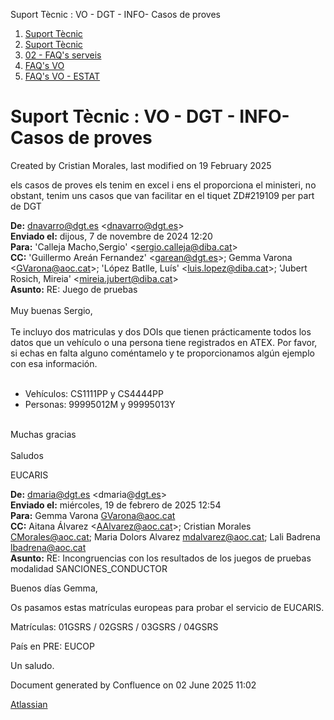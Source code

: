 Suport Tècnic : VO - DGT - INFO- Casos de proves  

1.  [Suport Tècnic](index.md)
2.  [Suport Tècnic](13893782.md)
3.  [02 - FAQ's serveis](26313393.md)
4.  [FAQ's VO](28705575.md)
5.  [FAQ's VO - ESTAT](28705579.md)

Suport Tècnic : VO - DGT - INFO- Casos de proves
================================================

Created by Cristian Morales, last modified on 19 February 2025

  

  

els casos de proves els tenim en excel i ens el proporciona el ministeri, no obstant, tenim uns casos que van facilitar en el tiquet ZD#219109 per part de DGT

**De:** [dnavarro@dgt.es](mailto:dnavarro@dgt.es) <[dnavarro@dgt.es](mailto:dnavarro@dgt.es)\>  
**Enviado el:** dijous, 7 de novembre de 2024 12:20  
**Para:** 'Calleja Macho,Sergio' <[sergio.calleja@diba.cat](mailto:sergio.calleja@diba.cat)\>  
**CC:** 'Guillermo Areán Fernandez' <[garean@dgt.es](mailto:garean@dgt.es)\>; Gemma Varona <[GVarona@aoc.cat](mailto:GVarona@aoc.cat)\>; 'López Batlle, Luís' <[luis.lopez@diba.cat](mailto:luis.lopez@diba.cat)\>; 'Jubert Rosich, Mireia' <[mireia.jubert@diba.cat](mailto:mireia.jubert@diba.cat)\>  
**Asunto:** RE: Juego de pruebas  
   
Muy buenas Sergio,  
   
Te incluyo dos matriculas y dos DOIs que tienen prácticamente todos los datos que un vehículo o una persona tiene registrados en ATEX. Por favor, si echas en falta alguno coméntamelo y te proporcionamos algún ejemplo con esa información.  
 

*   Vehículos: CS1111PP y CS4444PP
*   Personas: 99995012M y 99995013Y

   
Muchas gracias  
   
Saludos

  

EUCARIS

**De:** [dmaria@dgt.es](mailto:dmaria@dgt.es) <dmaria@[dgt.es](http://dgt.es)\>  
**Enviado el:** miércoles, 19 de febrero de 2025 12:54  
**Para:** Gemma Varona <GVarona@aoc.cat>  
**CC:** Aitana Álvarez <[AAlvarez@aoc.cat](mailto:AAlvarez@aoc.cat)\>; Cristian Morales <CMorales@aoc.cat>; Maria Dolors Alvarez <mdalvarez@aoc.cat>; Lali Badrena <lbadrena@aoc.cat>  
**Asunto:** RE: Incongruencias con los resultados de los juegos de pruebas modalidad SANCIONES\_CONDUCTOR

  

Buenos días Gemma,

  

Os pasamos estas matrículas europeas para probar el servicio de EUCARIS.

  

Matrículas: 01GSRS / 02GSRS / 03GSRS / 04GSRS

  

País en PRE: EUCOP

  

Un saludo.

Document generated by Confluence on 02 June 2025 11:02

[Atlassian](http://www.atlassian.com/)